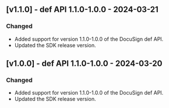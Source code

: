 ## [v1.1.0] - def API 1.1.0-1.0.0 - 2024-03-21
### Changed
- Added support for version 1.1.0-1.0.0 of the DocuSign def API.
- Updated the SDK release version.

## [v1.0.0] - def API 1.1.0-1.0.0 - 2024-03-20
### Changed
- Added support for version 1.1.0-1.0.0 of the DocuSign def API.
- Updated the SDK release version.

